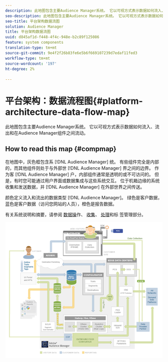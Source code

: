 ```yaml
---
description: 此地图包含主要Audience Manager系统。 它以可视方式表示数据如何流入、流出和在Audience Manager组件之间流动。
seo-description: 此地图包含主要Audience Manager系统。 它以可视方式表示数据如何流入、流出和在Audience Manager组件之间流动。
seo-title: 平台架构数据流图
solution: Audience Manager
title: 平台架构数据流图
uuid: d845af1d-f448-4f4c-948e-b2c89f125086
feature: system components
translation-type: tm+mt
source-git-commit: 9e4f2f26b83fe6e5b6f669107239d7edaf11fed3
workflow-type: tm+mt
source-wordcount: '197'
ht-degree: 2%

---
```



# 平台架构：数据流程图{#platform-architecture-data-flow-map}

此地图包含主要Audience Manager系统。 它以可视方式表示数据如何流入、流出和在Audience Manager组件之间流动。

## How to read this map {#compmap}

<!-- 

c_compmap.xml

 -->

在地图中，灰色框包含系 [!DNL Audience Manager] 统。 有些组件完全是内部的，而其他组件则处于与外部世 [!DNL Audience Manager] 界之间的边界。 作为客 [!DNL Audience Manager] 户，内部组件通常是透明的或不可访问的。 但是，有时您可能通过用户界面或数据集成与这些系统交互。 位于机箱边缘的系统收集和发送数据，并 [!DNL Audience Manager] 在外部世界之间传送。

颜色定义流入和流出的数据类型 [!DNL Audience Manager]。 绿色是客户数据，蓝色是客户数据（访问您网站的人员），橙色是报告数据。

有关系统说明和摘要，请参阅 [数据操](../../reference/system-components/components-data-action.md)作、 [收集](../../reference/system-components/components-data-collection.md)、 [处理](../../reference/system-components/components-data-processing.md)和标 [](../../reference/system-components/components-tag-management.md) 签管理部分。

![](assets/flowmap.png)

